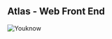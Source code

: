 ## Atlas - Web Front End

![Youknow](https://github.com/LJThao/atlas-web_front_end/assets/155511159/54759713-8005-4cb7-82a2-f3419a42965f)
